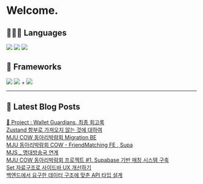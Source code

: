# Welcome.

## 🧑🏻‍💻 Languages

<p>
    <img src="https://img.shields.io/badge/TypeScript-3178C6?style=flat-square&logo=TypeScript&logoColor=white"/> 
  <img src="https://img.shields.io/badge/JavaScript-F7DF1E?style=flat-square&logo=JavaScript&logoColor=white"/> 
  <img src="https://img.shields.io/badge/Java-5382A1?style=flat-square&logo=openjdk&logoColor=white"/>
</p>

## 📘 Frameworks 

<p>
  <img src="https://img.shields.io/badge/React-61DAFB?style=flat-square&logo=React&logoColor=black"/>
  <img src="https://img.shields.io/badge/Vue.js-4FC08D?style=flat-square&logo=Vue.js&logoColor=white"/>
+ <img src="https://img.shields.io/badge/Next.js-000000?style=flat-square&logo=Next.js&logoColor=white"/>
</p>




---


## 📕 Latest Blog Posts

<a href="https://wonbin109.tistory.com/111">📌 Project : Wallet Guardians, 최종 회고록</a></br><a href=https://wonbin109.tistory.com/187>Zustand 함부로 가져오지 않는 것에 대하여</a></br><a href=https://wonbin109.tistory.com/186>MJU COW 동아리박람회 Migration BE</a></br><a href=https://wonbin109.tistory.com/185>MJU 동아리박람회 COW - FriendMatching FE , Supa</a></br><a href=https://wonbin109.tistory.com/184>MJS _ 명대방송국 연계</a></br><a href=https://wonbin109.tistory.com/183>MJU COW 동아리박람회 프로젝트  #1.  Supabase 기반 매칭 시스템 구축</a></br><a href=https://wonbin109.tistory.com/182>Set 자료구조로 사이드바 UX 개선하기</a></br><a href=https://wonbin109.tistory.com/181>백엔드에서 요구한 데이터 구조에 맞춘 API 타입 설계</a></br>